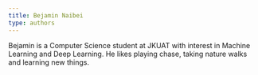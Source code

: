 ```yaml
---
title: Bejamin Naibei
type: authors
---
```

Bejamin is a Computer Science student at JKUAT with interest in Machine Learning and Deep Learning. He likes playing chase, taking nature walks and learning new things.
